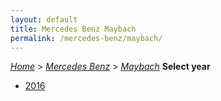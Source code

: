 ```yaml
---
layout: default
title: Mercedes Benz Maybach
permalink: /mercedes-benz/maybach/
---
```

[*Home*](/) > [*Mercedes Benz*](/mercedes-benz/) > [*Maybach*](/mercedes-benz/maybach/)
**Select year**
- [2016](/mercedes-benz/maybach/2016/)